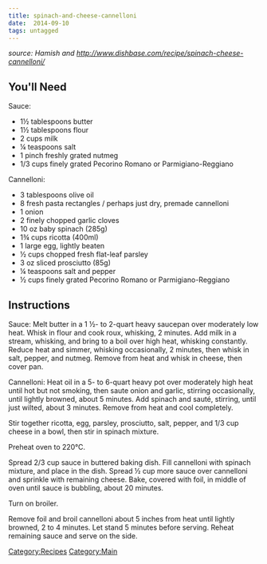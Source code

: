 ```yaml
---
title: spinach-and-cheese-cannelloni
date:  2014-09-10
tags: untagged
---
```

*source: Hamish and
<http://www.dishbase.com/recipe/spinach-cheese-cannelloni/>*

You'll Need
-----------

Sauce:

-   1½ tablespoons butter
-   1½ tablespoons flour
-   2 cups milk
-   ¼ teaspoons salt
-   1 pinch freshly grated nutmeg
-   1/3 cups finely grated Pecorino Romano or Parmigiano-Reggiano

Cannelloni:

-   3 tablespoons olive oil
-   8 fresh pasta rectangles / perhaps just dry, premade cannelloni
-   1 onion
-   2 finely chopped garlic cloves
-   10 oz baby spinach (285g)
-   1¾ cups ricotta (400ml)
-   1 large egg, lightly beaten
-   ½ cups chopped fresh flat-leaf parsley
-   3 oz sliced prosciutto (85g)
-   ¼ teaspoons salt and pepper
-   ½ cups finely grated Pecorino Romano or Parmigiano-Reggiano

Instructions
------------

Sauce: Melt butter in a 1 ½- to 2-quart heavy saucepan over moderately
low heat. Whisk in flour and cook roux, whisking, 2 minutes. Add milk in
a stream, whisking, and bring to a boil over high heat, whisking
constantly. Reduce heat and simmer, whisking occasionally, 2 minutes,
then whisk in salt, pepper, and nutmeg. Remove from heat and whisk in
cheese, then cover pan.

Cannelloni: Heat oil in a 5- to 6-quart heavy pot over moderately high
heat until hot but not smoking, then saute onion and garlic, stirring
occasionally, until lightly browned, about 5 minutes. Add spinach and
sauté, stirring, until just wilted, about 3 minutes. Remove from heat
and cool completely.

Stir together ricotta, egg, parsley, prosciutto, salt, pepper, and 1/3
cup cheese in a bowl, then stir in spinach mixture.

Preheat oven to 220°C.

Spread 2/3 cup sauce in buttered baking dish. Fill cannelloni with
spinach mixture, and place in the dish. Spread ½ cup more sauce over
cannelloni and sprinkle with remaining cheese. Bake, covered with foil,
in middle of oven until sauce is bubbling, about 20 minutes.

Turn on broiler.

Remove foil and broil cannelloni about 5 inches from heat until lightly
browned, 2 to 4 minutes. Let stand 5 minutes before serving. Reheat
remaining sauce and serve on the side.

<Category:Recipes> <Category:Main>

